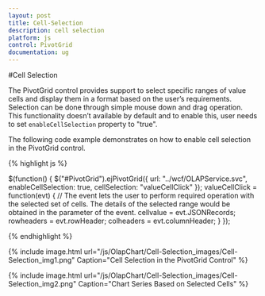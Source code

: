 ```yaml
---
layout: post
title: Cell-Selection
description: cell selection
platform: js
control: PivotGrid
documentation: ug
---
```


#Cell Selection

The PivotGrid control provides support to select specific ranges of value cells and display them in a format based on the user’s requirements. Selection can be done through simple mouse down and drag operation. This functionality doesn’t available by default and to enable this, user needs to set `enableCellSelection` property to "true".

The following code example demonstrates on how to enable cell selection in the PivotGrid control.

{% highlight js %}

$(function() {
   $("#PivotGrid").ejPivotGrid({
      url: "../wcf/OLAPService.svc",
      enableCellSelection: true,
      cellSelection: "valueCellClick"
   });
   valueCellClick = function(evt) {
      // The event lets the user to perform required operation with the selected set of cells. The details of the selected range would be obtained in the parameter of the event.
      cellvalue = evt.JSONRecords;
      rowheaders = evt.rowHeader;
      colheaders = evt.columnHeader;
   }
});

{% endhighlight %}

{% include image.html url="/js/OlapChart/Cell-Selection_images/Cell-Selection_img1.png" Caption="Cell Selection in the PivotGrid Control" %}

{% include image.html url="/js/OlapChart/Cell-Selection_images/Cell-Selection_img2.png" Caption="Chart Series Based on Selected Cells" %}


